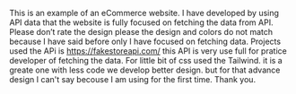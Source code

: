 This is an example of an eCommerce website. I have developed by using API data that the website is fully focused on fetching the data from API. Please don’t rate the design please the design and colors do not match because I have said before only I have focused on fetching data.
Projects used the APi is https://fakestoreapi.com/
this API is very use full  for pratice developer of fetching the data.
For little bit of css used the Tailwind. it is a greate one with less code we develop better design. but for that advance design I can't say becouse I am using for the first time.
Thank you.
